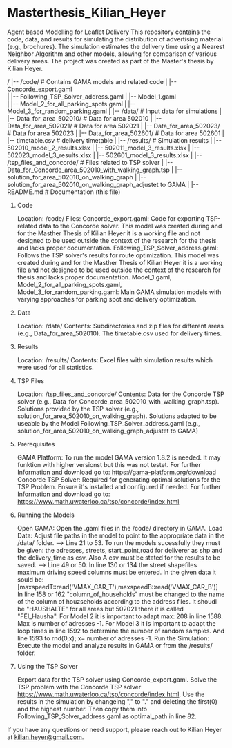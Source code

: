 # Masterthesis_Kilian_Heyer
Agent based Modelling for Leaflet Delivery 
This repository contains the code, data, and results for simulating the distribution of advertising material (e.g., brochures). 
The simulation estimates the delivery time using a Nearest Neighbor Algorithm and other models, allowing for comparison of various delivery areas. 
The project was created as part of the Master's thesis by Kilian Heyer.

/
|-- /code/                     # Contains GAMA models and related code
|   |-- Concorde_export.gaml    
|   |-- Following_TSP_Solver_address.gaml 
|   |-- Model_1.gaml             
|   |-- Model_2_for_all_parking_spots.gaml
|   |-- Model_3_for_random_parking.gaml
|
|-- /data/                     # Input data for simulations
|   |-- Data_for_area_502010/  # Data for area 502010
|   |-- Data_for_area_502021/  # Data for area 502021
|   |-- Data_for_area_502023/  # Data for area 502023
|   |-- Data_for_area_502601/  # Data for area 502601
|   |-- timetable.csv     # delivery timetable 
|
|-- /results/                  # Simulation results
|   |-- 502010_model_2_results.xlsx
|   |-- 502011_model_3_results.xlsx
|   |-- 502023_model_3_results.xlsx
|   |-- 502601_model_3_results.xlsx
|
|-- /tsp_files_and_concorde/   # Files related to TSP solver
|   |-- Data_for_Concorde_area_502010_with_walking_graph.tsp
|   |-- solution_for_area_502010_on_walking_graph
|   |-- solution_for_area_502010_on_walking_graph_adjustet to GAMA
|
|-- README.md                  # Documentation (this file)



1. Code

    Location: /code/
    Files:
        Concorde_export.gaml: Code for exporting TSP-related data to the Concorde solver. This model was created during and for the Masther Thesis of Kilian Heyer it is a working file and not designed to be                                 used outside the context of the research for the thesis and lacks proper documentation.
        Following_TSP_Solver_address.gaml: Follows the TSP solver's results for route optimization. This model was created during and for the Masther Thesis of Kilian Heyer it is a working file and not                                                   designed to be used outside the context of the research for thesis and lacks proper documentation.
        Model_1.gaml, Model_2_for_all_parking_spots.gaml, Model_3_for_random_parking.gaml: Main GAMA simulation models with varying approaches for parking spot and delivery optimization.

2. Data

    Location: /data/
    Contents:
        Subdirectories and zip files for different areas (e.g., Data_for_area_502010).
        The timetable.csv used for delivery times. 


3. Results

    Location: /results/
    Contents:
        Excel files with simulation results which were used for all statistics.

4. TSP Files

    Location: /tsp_files_and_concorde/
    Contents:
        Data for the Concorde TSP solver (e.g., Data_for_Concorde_area_502010_with_walking_graph.tsp).
        Solutions provided by the TSP solver (e.g., solution_for_area_502010_on_walking_graph).
        Solutions adapted to be useable by the Model Following_TSP_Solver_address.gaml (e.g., solution_for_area_502010_on_walking_graph_adjustet to GAMA)
   
1. Prerequisites

    GAMA Platform: To run the model GAMA version 1.8.2 is needed. It may funktion with higher versionst but this was not testet. For further Information and download go to: https://gama-platform.org/download
    Concorde TSP Solver: Required for generating optimal solutions for the TSP Problem. Ensure it's installed and configured if needed. 
    For further Information and download go to: https://www.math.uwaterloo.ca/tsp/concorde/index.html

2. Running the Models

    Open GAMA: Open the .gaml files in the /code/ directory in GAMA.
    Load Data: Adjust file paths in the model to point to the appropriate data in the /data/ folder. --> Line 21 to 53.
               To run the models sucessfully they must be given: the adresses, streets, start_point,road for deliverer as shp and the delivery_time as csv.
               Also A csv must be stated for the results to be saved.  --> Line 49 or 50.
               In line 130 or 134 the street shapefiles maximum driving speed columns must be entered. In the given data it sould be:  [maxspeedT::read('VMAX_CAR_T'),maxspeedB::read('VMAX_CAR_B')]
               In line 158 or 162 "column_of_households" must be changed to the name of the column of houzseholds according to the address files. It shoudl be "HAUSHALTE" for all areas but 502021 there it is called "FEI_Hausha".
               For Model 2 it is important to adapt max: 208 in line 1588. Max is number of adresses -1.
               For Model 3 it is important to adapt the loop times in line 1592 to determine the number of random samples. And line 1593 to rnd(0,x); x= number of adresses -1.
    Run the Simulation: Execute the model and analyze results in GAMA or from the /results/ folder.

4. Using the TSP Solver

    Export data for the TSP solver using Concorde_export.gaml.
    Solve the TSP problem with the Concorde TSP solver https://www.math.uwaterloo.ca/tsp/concorde/index.html.
    Use the results in the simulation by changeing "," to "." and deleting the first(0) and the highest number. Then copy them into Following_TSP_Solver_address.gaml as optimal_path in line 82.

If you have any questions or need support, please reach out to Kilian Heyer at kilian.heyer@gmail.com.
